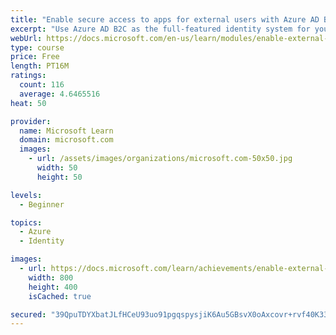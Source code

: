 ```yaml
---
title: "Enable secure access to apps for external users with Azure AD B2C"
excerpt: "Use Azure AD B2C as the full-featured identity system for your application, and ensure that users are required to sign in securely by using multi-factor authentication."
webUrl: https://docs.microsoft.com/en-us/learn/modules/enable-external-access-with-b2c/
type: course
price: Free
length: PT16M
ratings:
  count: 116
  average: 4.6465516
heat: 50

provider:
  name: Microsoft Learn
  domain: microsoft.com
  images:
    - url: /assets/images/organizations/microsoft.com-50x50.jpg
      width: 50
      height: 50

levels:
  - Beginner

topics:
  - Azure
  - Identity

images:
  - url: https://docs.microsoft.com/learn/achievements/enable-external-access-with-b2c-social.png
    width: 800
    height: 400
    isCached: true

secured: "39QpuTDYXbatJLfHCeU93uo91pgqspysjiK6Au5GBsvX0oAxcovr+rvf40K33SsvqB3ptbkgzYlB5pXirGI4xHhxZfVjGwbMmb0H15h7E7qUrOuqgPlnume/JaLP19AC/KsCvjMDbCS5psFqotFB6RjH5d/FCd+7WzBygL5y6DM/GNp/bJr5TNKxeOvo3N0xynLyQdXQIY8KF0GJDmmi8Gi5xuhp12HUcJozCjKg6KRPGFGov3CpHSzqSPxDT6soNfG/rony+GKIxLwueQYMOJUaaV24TlAHWKao3knsKYvRp107I/nelppgGD1yaUBuBg4FgHIlpVjsLyPPlF2fznqUPKaqRGyyBPrwacTfGUbFiysSRcAki9SoDWCp20RjMYUwOs2OFOvT3WL+fLVTsmxihnfpQClOb/Xz+oIR1Zg=;9wLIjIeq4u/CvjctT8SADw=="
---
```


